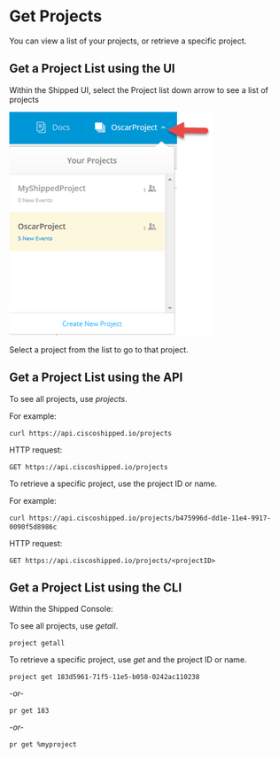 # Get Projects

You can view a list of your projects, or retrieve a specific project.




## Get a Project List using the UI

Within the Shipped UI, select the Project list down arrow to see a list of projects

<img src="assets/get-project-list.png">


Select a project from the list to go to that project.


## Get a Project List using the API

To see all projects, use *projects*.

For example:

	curl https://api.ciscoshipped.io/projects
	
HTTP request: 

	GET https://api.ciscoshipped.io/projects

To retrieve a specific project, use the project ID or name.

For example:

	curl https://api.ciscoshipped.io/projects/b475996d-dd1e-11e4-9917-0090f5d8986c

HTTP request:

	GET https://api.ciscoshipped.io/projects/<projectID>




## Get a Project List  using the CLI

Within the Shipped Console:

To see all projects, use *getall*.

	project getall


To retrieve a specific project, use *get* and the project ID or name.

	project get 183d5961-71f5-11e5-b058-0242ac110238

*-or-* 

	pr get 183

*-or-* 

	pr get %myproject


